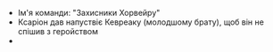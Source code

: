 - Ім'я команди: "Захисники Хорвейру"
- Ксаріон дав напуствіє Кевреаку (молодшому брату), щоб він не спішив з геройством
- 